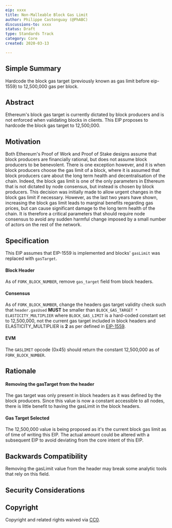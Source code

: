 ```yaml
---
eip: xxxx
title: Non-Malleable Block Gas Limit
author: Philippe Castonguay (@PhABC)
discussions-to: xxxx
status: Draft
type: Standards Track
category: Core
created: 2020-03-13

---
```


## Simple Summary

Hardcode the block gas target (previously known as gas limit before eip-1559) to 12,500,000 gas per block.

## Abstract

Ethereum's block gas target is currently dictated by block producers and is not enforced when validating blocks in clients. This EIP proposes to hardcode the block gas target to 12,500,000.

## Motivation

Both Ethereum's Proof of Work and Proof of Stake designs assume that block producers are financially rational, but does not assume block producers to be benevolent. There is one exception however, and it is when block producers choose the gas limit of a block, where it is assumed that block producers care about the long term health and decentralisation of the chain. Indeed, the block gas limit is one of the only parameters in Ethereum that is not dictated by node consensus, but instead is chosen by block producers. This decision was initially made to allow urgent changes in the block gas limit if necessary. However, as the last two years have shown, increasing the block gas limit leads to marginal benefits regarding gas prices, but can cause significant damage to the long term health of the chain. It is therefore a critical parameters that should require node consensus to avoid any sudden harmful change imposed by a small number of actors on the rest of the network.

## Specification
This EIP assumes that EIP-1559 is implemented and blocks' `gasLimit` was replaced with `gasTarget`.

#### Block Header

As of `FORK_BLOCK_NUMBER`, remove `gas_target` field from block headers.

#### Consensus

As of `FORK_BLOCK_NUMBER`, change the headers gas target validity check such that `header.gasUsed` **MUST** be smaller than `BLOCK_GAS_TARGET * ELASTICITY_MULTIPLIER` where `BLOCK_GAS_LIMIT` is a hard-coded constant set to 12,500,000, not the current gas target included in block headers and ELASTICITY_MULTIPLIER is **2** as per defined in [EIP-1559](https://github.com/ethereum/EIPs/blob/master/EIPS/eip-1559.md#specification).

#### EVM

The `GASLIMIT` opcode (0x45) should return the constant 12,500,000 as of `FORK_BLOCK_NUMBER`.

## Rationale

#### Removing the gasTarget from the header

The gas target was only present in block headers as it was defined by the block producers. Since this value is now a constant accessible to all nodes, there is little benefit to having the gasLimit in the block headers. 

#### Gas Target Selected

The 12,500,000 value is being proposed as it's the current block gas limit as of time of writing this EIP. The actual amount could be altered with a subsequent EIP to avoid deviating from the core intent of this EIP.

## Backwards Compatibility

Removing the gasLimit value from the header may break some analytic tools that rely on this field.

## Security Considerations



## Copyright

Copyright and related rights waived via [CC0](https://creativecommons.org/publicdomain/zero/1.0/).

